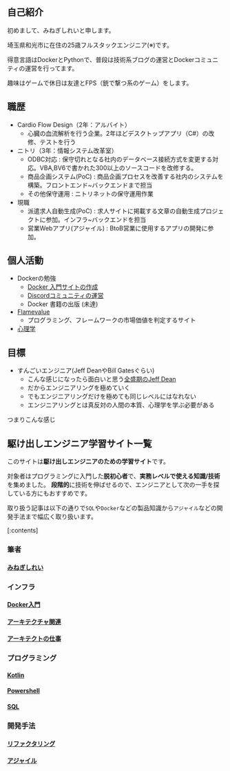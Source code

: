 





## 自己紹介

初めまして、みねぎしれいと申します。

埼玉県和光市に在住の25歳フルスタックエンジニア(※)です。

得意言語はDockerとPythonで、普段は技術系ブログの運営とDockerコミュニティの運営を行ってます。

趣味はゲームで休日は友達とFPS（銃で撃つ系のゲーム）をします。







## 職歴

- Cardio Flow Design（2年：アルバイト）
  - 心臓の血流解析を行う企業。2年ほどデスクトップアプリ（C#）の改修、テストを行う
- ニトリ（3年：情報システム改革室）
  - ODBC対応 : 保守切れとなる社内のデータベース接続方式を変更する対応。VBA,BV6で書かれた300以上のソースコードを改修する。
  - 商品企画システム(PoC) : 商品企画プロセスを改善する社内のシステムを構築。フロントエンド~バックエンドまで担当
  - その他保守運用 : ニトリネットの保守運用作業
- 現職
  - 派遣求人自動生成(PoC) : 求人サイトに掲載する文章の自動生成プロジェクトに参加。インフラ~バックエンドを担当
  - 営業Webアプリ(アジャイル) : BtoB営業に使用するアプリの開発に参加。





## 個人活動

- Dockerの勉強
  - [Docker 入門サイトの作成](https://minegishirei.hatenablog.com/entry/2023/09/02/213936)
  - [Discordコミュニティの運営](https://discord.gg/jQ9J3kPmAg)
  - Docker 書籍の出版 (未達)
- [Flamevalue](https://minegishirei.github.io/flamevalue_site/code/vue-notus/dist/tables.html)
  - プログラミング、フレームワークの市場価値を判定するサイト
- [心理学]()


## 目標

- すんごいエンジニア(Jeff DeanやBill Gatesぐらい)
  - こんな感じになったら面白いと思う[全盛期のJeff Dean](https://qiita.com/umegaya/items/ef69461d6f4967d5c623)
  - だからエンジニアリングを極めていく
  - でもエンジニアリングだけを極めても同じレベルにはなれない
  - エンジニアリングとは真反対の人間の本質、心理学を学ぶ必要がある

つまりこんな感じ






## 駆け出しエンジニア学習サイト一覧

このサイトは**駆け出しエンジニアのための学習サイト**です。

対象者はプログラミングに入門した**脱初心者**で、**実務レベルで使える知識/技術**を集めました。
**段階的**に技術を伸ばせるので、エンジニアとして次の一手を探している方にもおすすめです。

取り扱う記事は以下の通りで`SQL`や`Docker`などの製品知識から`アジャイル`などの開発手法まで幅広く取り扱います。

[:contents]

### 筆者

#### [みねぎしれい](https://minegishirei.hatenablog.com/entry/2023/01/27/114655)



### インフラ

#### [Docker入門](https://minegishirei.hatenablog.com/entry/2023/09/02/213936)

#### [アーキテクチャ関連](https://minegishirei.hatenablog.com/entry/2023/01/27/183831)

#### [アーキテクトの仕事](https://minegishirei.hatenablog.com/entry/2023/02/07/114407)


### プログラミング

#### [Kotlin](https://minegishirei.hatenablog.com/entry/2023/02/09/101751)

#### [Powershell](ttps://minegishirei.hatenablog.com/entry/2023/02/15/162959)

#### [SQL](https://minegishirei.hatenablog.com/archive/category/SQL)


### 開発手法

#### [リファクタリング](https://minegishirei.hatenablog.com/entry/2023/02/02/165446:embed:cite)


#### [アジャイル](https://minegishirei.hatenablog.com/entry/2023/01/27/164337)




